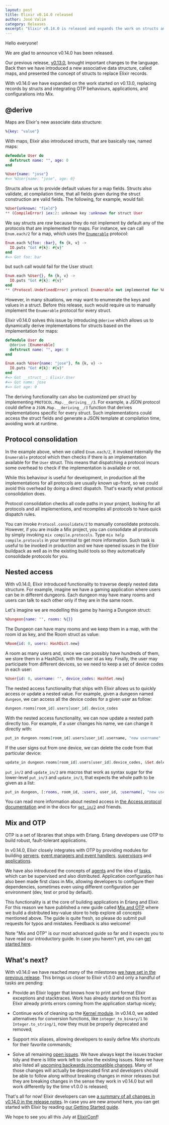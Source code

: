 ```yaml
---
layout: post
title: Elixir v0.14.0 released
author: José Valim
category: Releases
excerpt: "Elixir v0.14.0 is released and expands the work on structs and bringing more of OTP right into Elixir and Mix"
---
```


Hello everyone!

We are glad to announce v0.14.0 has been released.

Our previous release, [v0.13.0](/blog/2014/04/21/elixir-v0-13-0-released/), brought important changes to the language. Back then we have introduced a new associative data structure, called maps, and presented the concept of structs to replace Elixir records.

With v0.14.0 we have expanded on the work started on v0.13.0, replacing records by structs and integrating OTP behaviours, applications, and configurations into Mix.

## @derive

Maps are Elixir's new associate data structure:

```elixir
%{key: "value"}
```

With maps, Elixir also introduced structs, that are basically raw, named maps:

```elixir
defmodule User do
  defstruct name: "", age: 0
end

%User{name: "jose"}
#=> %User{name: "jose", age: 0}
```

Structs allow us to provide default values for a map fields. Structs also validate, at compilation time, that all fields given during the struct construction are valid fields. The following, for example, would fail:

```elixir
%User{unknown: "field"}
** (CompileError) iex:2: unknown key :unknown for struct User
```

We say structs are *raw* because they do not implement by default any of the protocols that are implemented for maps. For instance, we can call `Enum.each/2` for a map, which uses the [`Enumerable`](/docs/stable/elixir/Enumerable.html) protocol:

```elixir
Enum.each %{foo: :bar}, fn {k, v} ->
  IO.puts "Got #{k}: #{v}"
end
#=> Got foo: bar
```

but such call would fail for the User struct:

```elixir
Enum.each %User{}, fn {k, v} ->
  IO.puts "Got #{k}: #{v}"
end
** (Protocol.UndefinedError) protocol Enumerable not implemented for %User{age: 0, name: ""}
```

However, in many situations, we may want to enumerate the keys and values in a struct. Before this release, such would require us to manually implement the `Enumerable` protocol for every struct.

Elixir v0.14.0 solves this issue by introducing `@derive` which allows us to dynamically derive implementations for structs based on the implementation for maps:

```elixir
defmodule User do
  @derive [Enumerable]
  defstruct name: "", age: 0
end

Enum.each %User{name: "jose"}, fn {k, v} ->
  IO.puts "Got #{k}: #{v}"
end
#=> Got __struct__: Elixir.User
#=> Got name: jose
#=> Got age: 0
```

The deriving functionality can also be customized per struct by implementing `PROTOCOL.Map.__deriving__/3`. For example, a JSON protocol could define a `JSON.Map.__deriving__/3` function that derives implementations specific for every struct. Such implementations could access the struct fields and generate a JSON template at compilation time, avoiding work at runtime.

## Protocol consolidation

In the example above, when we called `Enum.each/2`, it invoked internally the `Enumerable` protocol which then checks if there is an implementation available for the `User` struct. This means that dispatching a protocol incurs some overhead to check if the implementation is available or not.

While this behaviour is useful for development, in production all the implementations for all protocols are usually known up-front, so we could avoid this overhead by doing a direct dispatch. That's exactly what protocol consolidation does.

Protocol consolidation checks all code paths in your project, looking for all protocols and all implementions, and recompiles all protocols to have quick dispatch rules.

You can invoke `Protocol.consolidate/2` to manually consolidate protocols. However, if you are inside a Mix project, you can consolidate all protocols by simply invoking `mix compile.protocols`. Type `mix help compile.protocols` in your terminal to get more information. Such task is useful to be invoked in production and we have opened issues in the Elixir buildpack as well as in the existing build tools so they automatically consolidade protocols for you.

## Nested access

With v0.14.0, Elixir introduced functionality to traverse deeply nested data structure. For example, imagine we have a gaming application where users can be in different dungeons. Each dungeon may have many rooms and users can talk to each other only if they are in the same room.

Let's imagine we are modelling this game by having a Dungeon struct:

```elixir
%Dungeon{name: "", rooms: %{}}
```

The Dungeon can have many rooms and we keep them in a map, with the room id as key, and the Room struct as value:

```elixir
%Room{id: 0, users: HashDict.new}
```

A room as many users and, since we can possibly have hundreds of them, we store them in a HashDict, with the user id as key. Finally, the user may participate from different devices, so we need to keep a set of device codes in each user:

```elixir
%User{id: 0, username: "", device_codes: HashSet.new}
```

The nested access functionality that ships with Elixir allows us to quickly access or update a nested value. For example, given a dungeon named `dungeon`, we can access all the device codes for a given user as follow:

```elixir
dungeon.rooms[room_id].users[user_id].device_codes
```

With the nested access functionality, we can now update a nested path directly too. For example, if a user changes his name, we can change it directly with:

```elixir
put_in dungeon.rooms[room_id].users[user_id].username, "new username"
```

If the user signs out from one device, we can delete the code from that particular device:

```elixir
update_in dungeon.rooms[room_id].users[user_id].device_codes, &Set.delete(&1, code)
```

`put_in/2` and `update_in/2` are macros that work as syntax sugar for the lower-level `put_in/3` and `update_in/3`, that expects the whole path to be given as a list:

```elixir
put_in dungeon, [:rooms, room_id, :users, user_id, :username], "new username"
```

You can read more information about nested access in [the Access protocol documentation](/docs/stable/elixir/Access.html) and in the docs for [`get_in/2`](/docs/stable/elixir/Kernel.html#get_in/2) and friends.

## Mix and OTP

OTP is a set of libraries that ships with Erlang. Erlang developers use OTP to build robust, fault-tolerant applications.

In v0.14.0, Elixir closely integrates with OTP by providing modules for building [servers](/docs/stable/elixir/GenServer.html), [event managers and event handlers](/docs/stable/elixir/GenEvent.html), [supervisors](/docs/stable/elixir/Supervisor.html) and [applications](/docs/stable/elixir/Application.html).

We have also introduced the concepts of [agents](/docs/stable/elixir/Agent.html) and the idea of [tasks](/docs/stable/elixir/Task.html), which can be supervised and also distributed. Application configuration has also been made first class in Mix, allowing developers to configure their dependencies, sometimes even using different configuration per environment (dev, test or prod by default).

This functionality is at the core of building applications in Erlang and Elixir. For this reason we have published a new guide called [Mix and OTP](/getting_started/mix_otp/1.html) where we build a distributed key-value store to help explore all concepts mentioned above. The guide is quite fresh, so please do submit pull requests for typos and mistakes. Feedback is also welcome!

Note "Mix and OTP" is our most advanced guide so far and it expects you to have read our introductory guide. In case you haven't yet, you can [get started here](/getting_started/1.html).

## What's next?

With v0.14.0 we have reached many of the milestones [we have set in the previous release](/blog/2014/04/21/elixir-v0-13-0-released/#toc_8). This brings us closer to Elixir v1.0.0 and only a handful of tasks are pending:

* Provide an Elixir logger that knows how to print and format Elixir exceptions and stacktraces. Work has already started on this front as Elixir already prints errors coming from the application startup nicely;

* Continue work of cleaning up the [Kernel module](/docs/stable/elixir/Kernel.html). In v0.14.0, we added alternatives for conversion functions, like `integer_to_binary/1` to `Integer.to_string/1`, now they must be properly deprecated and removed;

* Support mix aliases, allowing developers to easily define Mix shortcuts for their favorite commands;

* Solve all remaining [open issues](https://github.com/elixir-lang/elixir/issues?state=open). We have always kept the issues tracker tidy and there is little work left to solve the existing issues. Note we have also listed all [upcoming backwards incompatible changes](https://github.com/elixir-lang/elixir/issues?labels=Note%3ABackwards+incompatible&page=1&state=open). Many of those changes will actually be deprecated first and developers should be able to follow along without breaking changes in minor releases but they are breaking changes in the sense they work in v0.14.0 but will work differently by the time v1.0.0 is released;

That's all for now! Elixir developers can see [a summary of all changes in v0.14.0 in the release notes](https://github.com/elixir-lang/elixir/releases/tag/v0.14.0). In case you are new around here, you can get started with Elixir by reading [our Getting Started guide](/getting_started/1.html).

We hope to see you all this July at [ElixirConf](http://elixirconf.com/)!
